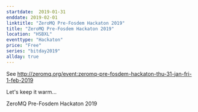 ```yaml
---
startdate:  2019-01-31
enddate: 2019-02-01
linktitle: "ZeroMQ Pre-Fosdem Hackaton 2019"
title: "ZeroMQ Pre-Fosdem Hackaton 2019"
location: "HSBXL"
eventtype: "Hackaton"
price: "Free"
series: "bitday2019"
allday: true
--- 
```


See http://zeromq.org/event:zeromq-pre-fosdem-hackaton-thu-31-jan-fri-1-feb-2019

Let's keep it warm...

ZeroMQ Pre-Fosdem Hackaton 2019